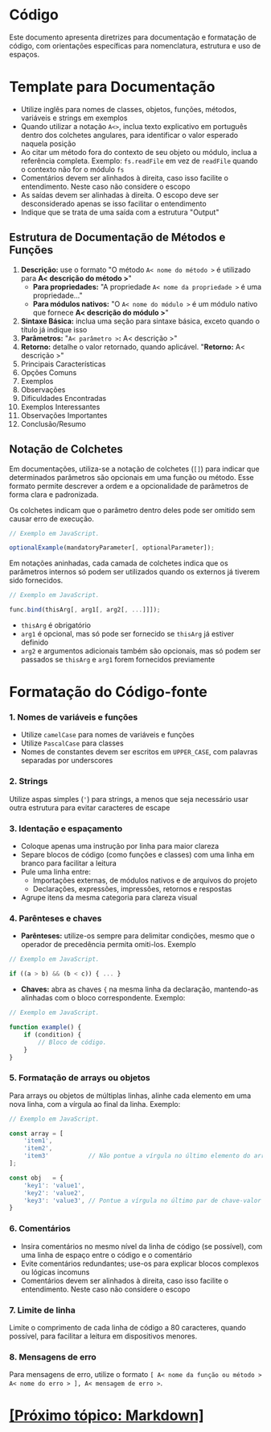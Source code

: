 # Código

Este documento apresenta diretrizes para documentação e formatação de código, com orientações específicas para nomenclatura, estrutura e uso de espaços.

# Template para Documentação

- Utilize inglês para nomes de classes, objetos, funções, métodos, variáveis e strings em exemplos
- Quando utilizar a notação `A<>`, inclua texto explicativo em português dentro dos colchetes angulares, para identificar o valor esperado naquela posição
- Ao citar um método fora do contexto de seu objeto ou módulo, inclua a referência completa. Exemplo: `fs.readFile` em vez de `readFile` quando o contexto não for o módulo `fs`
- Comentários devem ser alinhados à direita, caso isso facilite o entendimento. Neste caso não considere o escopo
- As saídas devem ser alinhadas à direita. O escopo deve ser desconsiderado apenas se isso facilitar o entendimento
- Indique que se trata de uma saída com a estrutura "Output"

## Estrutura de Documentação de Métodos e Funções

1. **Descrição:** use o formato "O método `A< nome do método >` é utilizado para **A< descrição do método >**"
    - **Para propriedades:** "A propriedade `A< nome da propriedade >` é uma propriedade..."
    - **Para módulos nativos:** "O `A< nome do módulo >` é um módulo nativo que fornece **A< descrição do módulo >**"
2. **Sintaxe Básica:** inclua uma seção para sintaxe básica, exceto quando o título já indique isso
3. **Parâmetros:** "`A< parâmetro >`**:** A< descrição >"
4. **Retorno:** detalhe o valor retornado, quando aplicável. "**Retorno:** A< descrição >"
5. Principais Características
6. Opções Comuns
7. Exemplos
8. Observações
9. Dificuldades Encontradas
10. Exemplos Interessantes
11. Observações Importantes
12. Conclusão/Resumo

## Notação de Colchetes

Em documentações, utiliza-se a notação de colchetes (`[]`) para indicar que determinados parâmetros são opcionais em uma função ou método. Esse formato permite descrever a ordem e a opcionalidade de parâmetros de forma clara e padronizada.

Os colchetes indicam que o parâmetro dentro deles pode ser omitido sem causar erro de execução.

```JavaScript
// Exemplo em JavaScript.

optionalExample(mandatoryParameter[, optionalParameter]);
```

Em notações aninhadas, cada camada de colchetes indica que os parâmetros internos só podem ser utilizados quando os externos já tiverem sido fornecidos.

```JavaScript
// Exemplo em JavaScript.

func.bind(thisArg[, arg1[, arg2[, ...]]]);
```

- `thisArg` é obrigatório
- `arg1` é opcional, mas só pode ser fornecido se `thisArg` já estiver definido
- `arg2` e argumentos adicionais também são opcionais, mas só podem ser passados se `thisArg` e `arg1` forem fornecidos previamente

# Formatação do Código-fonte

### 1. Nomes de variáveis e funções

- Utilize `camelCase` para nomes de variáveis e funções
- Utilize `PascalCase` para classes
- Nomes de constantes devem ser escritos em `UPPER_CASE`, com palavras separadas por underscores

### 2. Strings

Utilize aspas simples (`'`) para strings, a menos que seja necessário usar outra estrutura para evitar caracteres de escape

### 3. Identação e espaçamento

- Coloque apenas uma instrução por linha para maior clareza
- Separe blocos de código (como funções e classes) com uma linha em branco para facilitar a leitura
- Pule uma linha entre:
    + Importações externas, de módulos nativos e de arquivos do projeto
    + Declarações, expressões, impressões, retornos e respostas
- Agrupe itens da mesma categoria para clareza visual

### 4. Parênteses e chaves

- **Parênteses:** utilize-os sempre para delimitar condições, mesmo que o operador de precedência permita omiti-los. Exemplo

```JavaScript
// Exemplo em JavaScript.

if ((a > b) && (b < c)) { ... }
```

- **Chaves:** abra as chaves `{` na mesma linha da declaração, mantendo-as alinhadas com o bloco correspondente. Exemplo:

```JavaScript
// Exemplo em JavaScript.

function example() {
    if (condition) {
        // Bloco de código.
    }
}
```

### 5. Formatação de arrays ou objetos

Para arrays ou objetos de múltiplas linhas, alinhe cada elemento em uma nova linha, com a vírgula ao final da linha. Exemplo:

```JavaScript
// Exemplo em JavaScript.

const array = [
    'item1',
    'item2',
    'item3'           // Não pontue a vírgula no último elemento do array.
];

const obj   = {
    'key1': 'value1',
    'key2': 'value2',
    'key3': 'value3', // Pontue a vírgula no último par de chave-valor de um objeto.
}
```

### 6. Comentários

- Insira comentários no mesmo nível da linha de código (se possível), com uma linha de espaço entre o código e o comentário
- Evite comentários redundantes; use-os para explicar blocos complexos ou lógicas incomuns
- Comentários devem ser alinhados à direita, caso isso facilite o entendimento. Neste caso não considere o escopo

### 7. Limite de linha

Limite o comprimento de cada linha de código a 80 caracteres, quando possível, para facilitar a leitura em dispositivos menores.

### 8. Mensagens de erro

Para mensagens de erro, utilize o formato `[ A< nome da função ou método > A< nome do erro > ], A< mensagem de erro >`.

# [[Próximo tópico: Markdown]](./10-markdown.md)